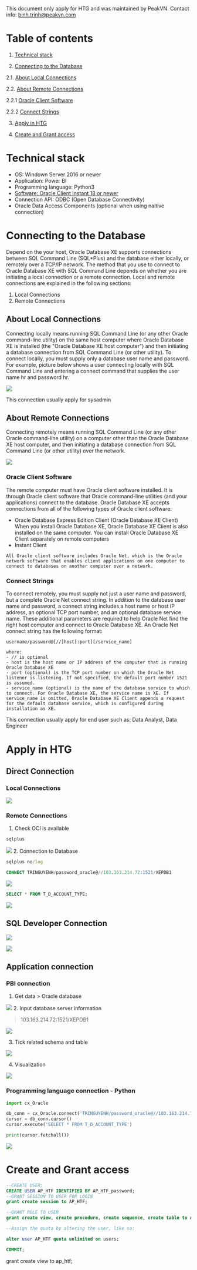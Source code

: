 This document only apply for HTG and was maintained by PeakVN. 
Contact info: binh.trinh@peakvn.com

# Table of contents
1. [Technical stack](#Technicalstack)


2. [Connecting to the Database](#2)


2.1. [About Local Connections](#2.1)

2.2. [About Remote Connections](#2.2)

2.2.1 [Oracle Client Software](#2.2.1)

2.2.2 [Connect Strings](#2.2.2)

3. [Apply in HTG](#3)

4. [Create and Grant access](#4)

# <a id='Technicalstack'>Technical stack</a>
- OS: Windown Server 2016 or newer
- Application: Power BI
- Programming language: Python3
- [Software: Oracle Client Instant 18 or newer](https://www.oracle.com/database/technologies/instant-client/downloads.html)
- Connection API: ODBC (Open Database Connectivity)
- Oracle Data Access Components (optional when using naitive connection)


# <a id='2'>Connecting to the Database</a>

Depend on the your host, Oracle Database XE supports connections between SQL Command Line (SQL*Plus) and the database either locally, or remotely over a TCP/IP network. The method that you use to connect to Oracle Database XE with SQL Command Line depends on whether you are initiating a local connection or a remote connection. Local and remote connections are explained in the following sections:

1. Local Connections
2. Remote Connections

## <a id='2.1'>About Local Connections</a>

Connecting locally means running SQL Command Line (or any other Oracle command-line utility) on the same host computer where Oracle Database XE is installed (the "Oracle Database XE host computer") and then initiating a database connection from SQL Command Line (or other utility). To connect locally, you must supply only a database user name and password. For example, picture below shows a user connecting locally with SQL Command Line and entering a connect command that supplies the user name hr and password hr.

![](img/local.PNG)


This connection usually apply for sysadmin


## <a id='2.2'>About Remote Connections</a>

Connecting remotely means running SQL Command Line (or any other Oracle command-line utility) on a computer other than the Oracle Database XE host computer, and then initiating a database connection from SQL Command Line (or other utility) over the network.

![](img/remote.PNG)

### <a id='2.2.1'>Oracle Client Software</a>
The remote computer must have Oracle client software installed. It is through Oracle client software that Oracle command-line utilities (and your applications) connect to the database. Oracle Database XE accepts connections from all of the following types of Oracle client software:

- Oracle Database Express Edition Client (Oracle Database XE Client)
When you install Oracle Database XE, Oracle Database XE Client is also installed on the same computer. You can install Oracle Database XE Client separately on remote computers
- Instant Client

```
All Oracle client software includes Oracle Net, which is the Oracle network software that enables client applications on one computer to connect to databases on another computer over a network.
```

### <a id='2.2.2'>Connect Strings</a>

To connect remotely, you must supply not just a user name and password, but a complete Oracle Net connect string. In addition to the database user name and password, a connect string includes a host name or host IP address, an optional TCP port number, and an optional database service name. These additional parameters are required to help Oracle Net find the right host computer and connect to Oracle Database XE. An Oracle Net connect string has the following format:

```
username/password@[//]host[:port][/service_name]

where:
- // is optional
- host is the host name or IP address of the computer that is running Oracle Database XE
- port (optional) is the TCP port number on which the Oracle Net listener is listening. If not specified, the default port number 1521 is assumed.
- service_name (optional) is the name of the database service to which to connect. For Oracle Database XE, the service name is XE. If service_name is omitted, Oracle Database XE Client appends a request for the default database service, which is configured during installation as XE.
```

This connection usually apply for end user such as: Data Analyst, Data Engineer

# <a id='3'>Apply in HTG </a>
## Direct Connection
### Local Connections

![](img/local_htg.PNG)

### Remote Connections
1. Check OCI is available
```cmd
sqlplus
```
![](img/1.PNG)
2. Connection to Database

```cmd
sqlplus no/log
```
```sql
CONNECT TRINGUYENH/password_oracle@//103.163.214.72:1521/XEPDB1
```
![](img/2.PNG)
```sql
SELECT * FROM T_D_ACCOUNT_TYPE;
```
![](img/3.PNG)

## SQL Developer Connection

![](img/4.PNG)

![](img/5.PNG)

## Application connection

### PBI connection
1. Get data > Oracle database

![](img/6.PNG)
2. Input database server information

> 103.163.214.72:1521/XEPDB1

![](img/7.PNG)

3. Tick related schema and table

![](img/8.PNG)

4. Visualization

![](img/9.PNG)

### Programming language connection - Python

```py
import cx_Oracle

db_conn = cx_Oracle.connect('TRINGUYENH/password_oracle@//103.163.214.72:1521/XEPDB1', encoding = "UTF-8")
cursor = db_conn.cursor()
cursor.execute('SELECT * FROM T_D_ACCOUNT_TYPE')

print(cursor.fetchall())
```

![](img/10.PNG)

# <a id='4'>Create and Grant access</a>
```sql
--CREATE USER;
CREATE USER AP_HTF IDENTIFIED BY AP_HTF_password; 
--GRANT SESSION TO USER FOR LOGIN
grant create session to AP_HTF;

--GRANT ROLE TO USER
grant create view, create procedure, create sequence, create table to AP_HTF;

--Assign the quota by altering the user, like so:

alter user AP_HTF quota unlimited on users;

COMMIT;
```

grant create view to ap_htf;